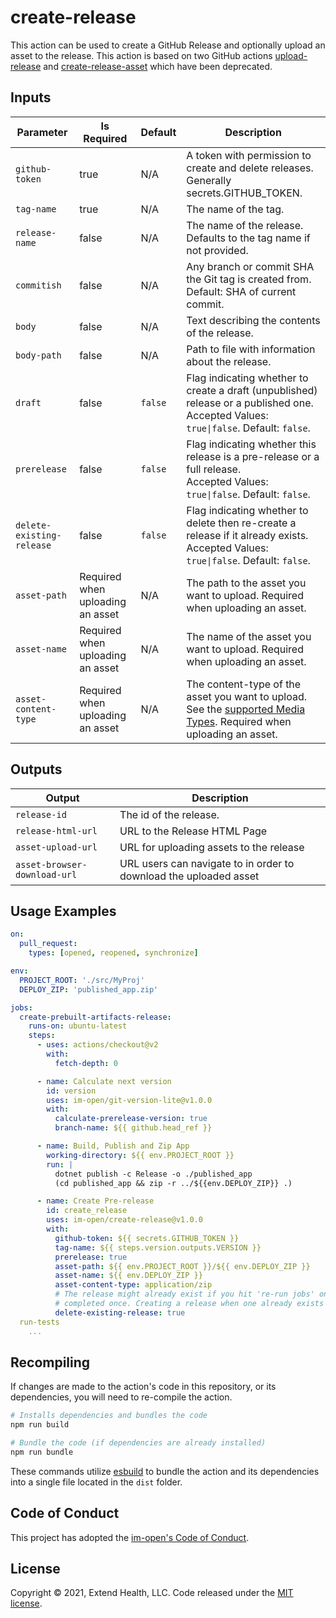 # create-release

This action can be used to create a GitHub Release and optionally upload an asset to the release.  This action is based on two GitHub actions [upload-release] and [create-release-asset] which have been deprecated.
   
## Inputs
| Parameter                 | Is Required                      | Default | Description                                                                                                                                |
| ------------------------- | -------------------------------- | ------- | ------------------------------------------------------------------------------------------------------------------------------------------ |
| `github-token`            | true                             | N/A     | A token with permission to create and delete releases.  Generally secrets.GITHUB_TOKEN.                                                    |
| `tag-name`                | true                             | N/A     | The name of the tag.                                                                                                                       |
| `release-name`            | false                            | N/A     | The name of the release. Defaults to the tag name if not provided.                                                                         |
| `commitish`               | false                            | N/A     | Any branch or commit SHA the Git tag is created from. Default: SHA of current commit.                                                      |
| `body`                    | false                            | N/A     | Text describing the contents of the release.                                                                                               |
| `body-path`               | false                            | N/A     | Path to file with information about the release.                                                                                           |
| `draft`                   | false                            | `false` | Flag indicating whether to create a draft (unpublished) release or a published one.<br/>Accepted Values: `true\|false`.  Default: `false`. |
| `prerelease`              | false                            | `false` | Flag indicating whether this release is a pre-release or a full release.<br/>Accepted Values: `true\|false`.  Default: `false`.            |
| `delete-existing-release` | false                            | `false` | Flag indicating whether to delete then re-create a release if it already exists.<br/>Accepted Values: `true\|false`.  Default: `false`.    |
| `asset-path`              | Required when uploading an asset | N/A     | The path to the asset you want to upload.  Required when uploading an asset.                                                               |
| `asset-name`              | Required when uploading an asset | N/A     | The name of the asset you want to upload.   Required when uploading an asset.                                                              |
| `asset-content-type`      | Required when uploading an asset | N/A     | The content-type of the asset you want to upload. See the [supported Media Types].  Required when uploading an asset.                      |

## Outputs
| Output                       | Description                                                       |
| ---------------------------- | ----------------------------------------------------------------- |
| `release-id`                 | The id of the release.                                            |
| `release-html-url`           | URL to the Release HTML Page                                      |
| `asset-upload-url`           | URL for uploading assets to the release                           |
| `asset-browser-download-url` | URL users can navigate to in order to download the uploaded asset |

## Usage Examples

```yml
on: 
  pull_request:
    types: [opened, reopened, synchronize]

env:
  PROJECT_ROOT: './src/MyProj'
  DEPLOY_ZIP: 'published_app.zip'

jobs:
  create-prebuilt-artifacts-release:
    runs-on: ubuntu-latest
    steps:
      - uses: actions/checkout@v2
        with: 
          fetch-depth: 0

      - name: Calculate next version
        id: version
        uses: im-open/git-version-lite@v1.0.0
        with:
          calculate-prerelease-version: true
          branch-name: ${{ github.head_ref }}

      - name: Build, Publish and Zip App
        working-directory: ${{ env.PROJECT_ROOT }}
        run: |
          dotnet publish -c Release -o ./published_app 
          (cd published_app && zip -r ../${{env.DEPLOY_ZIP}} .)

      - name: Create Pre-release
        id: create_release
        uses: im-open/create-release@v1.0.0
        with:
          github-token: ${{ secrets.GITHUB_TOKEN }}
          tag-name: ${{ steps.version.outputs.VERSION }}
          prerelease: true
          asset-path: ${{ env.PROJECT_ROOT }}/${{ env.DEPLOY_ZIP }}
          asset-name: ${{ env.DEPLOY_ZIP }}
          asset-content-type: application/zip
          # The release might already exist if you hit 're-run jobs' on a workflow run that already
          # completed once. Creating a release when one already exists will fail, add the tag to delete it.
          delete-existing-release: true
  run-tests    
    ...
```

## Recompiling

If changes are made to the action's code in this repository, or its dependencies, you will need to re-compile the action.

```sh
# Installs dependencies and bundles the code
npm run build

# Bundle the code (if dependencies are already installed)
npm run bundle
```
These commands utilize [esbuild](https://esbuild.github.io/getting-started/#bundling-for-node) to bundle the action and
its dependencies into a single file located in the `dist` folder.

## Code of Conduct

This project has adopted the [im-open's Code of Conduct](https://github.com/im-open/.github/blob/master/CODE_OF_CONDUCT.md).

## License

Copyright &copy; 2021, Extend Health, LLC. Code released under the [MIT license](LICENSE).

[upload-release]: https://github.com/actions/upload-release
[create-release-asset]: https://github.com/actions/create-release-asset
[supported Media Types]: https://www.iana.org/assignments/media-types/media-types.xhtml